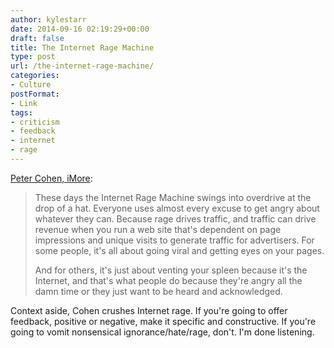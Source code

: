 ```yaml
---
author: kylestarr
date: 2014-09-16 02:19:29+00:00
draft: false
title: The Internet Rage Machine
type: post
url: /the-internet-rage-machine/
categories:
- Culture
postFormat:
- Link
tags:
- criticism
- feedback
- internet
- rage
---
```


[Peter Cohen, iMore](http://www.imore.com/nsfw-apple-u2-and-looking-gift-horse-mouth):


<blockquote>These days the Internet Rage Machine swings into overdrive at the drop of a hat. Everyone uses almost every excuse to get angry about whatever they can. Because rage drives traffic, and traffic can drive revenue when you run a web site that's dependent on page impressions and unique visits to generate traffic for advertisers. For some people, it's all about going viral and getting eyes on your pages.

And for others, it's just about venting your spleen because it's the Internet, and that's what people do because they're angry all the damn time or they just want to be heard and acknowledged.</blockquote>


Context aside, Cohen crushes Internet rage. If you're going to offer feedback, positive or negative, make it specific and constructive. If you're going to vomit nonsensical ignorance/hate/rage, don't. I'm done listening.
